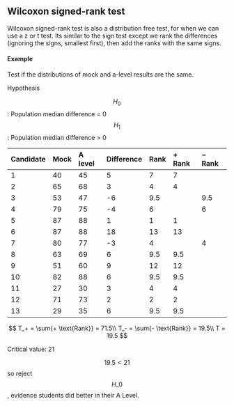 ## Wilcoxon signed-rank test

Wilcoxon signed-rank test is also a distribution free test, for when we can use a z or t test. Its similar to the sign test except we rank the differences \(ignoring the signs, smallest first\), then add the ranks with the same signs.

#### Example

Test if the distributions of mock and a-level results are the same.

Hypothesis

$$H_0$$: Population median difference = 0  
$$H_1$$: Population median difference &gt; 0

| Candidate | Mock | A level | Difference | Rank | $+$ Rank | $-$ Rank |
| :--- | :--- | :--- | :--- | :--- | :--- | :--- |
| 1 | 40 | 45 | 5 | 7 | 7 |  |
| 2 | 65 | 68 | 3 | 4 | 4 |  |
| 3 | 53 | 47 | -6 | 9.5 |  | 9.5 |
| 4 | 79 | 75 | -4 | 6 |  | 6 |
| 5 | 87 | 88 | 1 | 1 | 1 |  |
| 6 | 87 | 88 | 18 | 13 | 13 |  |
| 7 | 80 | 77 | -3 | 4 |  | 4 |
| 8 | 63 | 69 | 6 | 9.5 | 9.5 |  |
| 9 | 51 | 60 | 9 | 12 | 12 |  |
| 10 | 82 | 88 | 6 | 9.5 | 9.5 |  |
| 11 | 27 | 30 | 3 | 4 | 4 |  |
| 12 | 71 | 73 | 2 | 2 | 2 |  |
| 13 | 29 | 35 | 6 | 9.5 | 9.5 |  |


$$
T_+ = \sum{+ \text{Rank}} = 71.5\\
T_- = \sum{- \text{Rank}} = 19.5\\
T = 19.5
$$


Critical value: 21

$$19.5 \lt 21$$ so reject $$H\_0$$, evidence students did better in their A Level.

